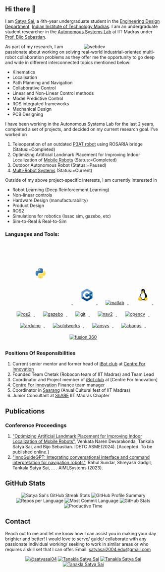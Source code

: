 ## Hi there 👋

<!--
**TankalaSatyaSai/TankalaSatyaSai** is a ✨ _special_ ✨ repository because its `README.md` (this file) appears on your GitHub profile.

Here are some ideas to get you started:

- 🔭 I’m currently working on ...
- 🌱 I’m currently learning ...
- 👯 I’m looking to collaborate on ...
- 🤔 I’m looking for help with ...
- 💬 Ask me about ...
- 📫 How to reach me: ...
- 😄 Pronouns: ...
- ⚡ Fun fact: ...
-->


I am [Satya Sai](https://www.linkedin.com/in/tankala-satya-sai-b12b22223/), a 4th-year undergraduate student in the [Engineering Design Department](https://ed.iitm.ac.in/), [Indian Institute of Technology Madras](https://www.iitm.ac.in/). I am an undergraduate student researcher in the [Autonomous Systems Lab](https://asl-iitm.github.io/) at IIT Madras under [Prof. Bijo Sebastian](https://asl-iitm.github.io/bijosebastian/).

<img align="right" alt="webdev" width="250" src="https://www.veropool.com/wp-content/uploads/2022/05/dancing-robot-2.gif">

As part of my research, I am passionate about working on solving real-world industrial-oriented multi-robot collaboration problems as they offer me the opportunity to go deep and wide in different interconnected topics mentioned below:

* Kinematics 
* Localisation
* Path Planning and Navigation
* Collaborative Control
* Linear and Non-Linear Control methods
* Model Predictive Control
* ROS integrated frameworks
* Mechanical Design
* PCB Designing

I have been working in the Autonomous Systems Lab for the last 2 years, completed a set of projects, and decided on my current research goal. I've worked on 

1. Teleoperation of an outdated [P3AT robot](https://www.generationrobots.com/media/Pioneer3AT-P3AT-RevA-datasheet.pdf?srsltid=AfmBOoprwq7k9wcxx5JCujlxatwJbN86XygqlsCS4zd8gnC4aBWiR9IC) using ROSARIA bridge (Status:=Completed) 
2. Optimizing Artificial Landmark Placement for Improving Indoor Localization of [Mobile Robots](https://asl-iitm.github.io/mobile_robot/) (Status:=Completed) 
3. Outdoor Autonomous Robot (Status:=Paused)
4. [Multi-Robot Systems](https://asl-iitm.github.io/multi_agent_systems/)  (Status:=Current)      

Outside of my above project-specific interests, I am currently interested in

* Robot Learning (Deep Reinforcement Learning)
* Non-linear controls
* Hardware Design (manufacturability)
* Product Design
* ROS2
* Simulations for robotics (Issac sim, gazebo, etc)
* Sim-to-Real & Real-to-Sim

<h3 align="left">Languages and Tools:</h3>
<p align="center"> 
  <a href="https://www.python.org" target="_blank" rel="noreferrer"> 
    <img src="https://raw.githubusercontent.com/devicons/devicon/master/icons/python/python-original.svg" alt="python" width="40" height="40" style="margin:80px;"/> 
  </a> 
  &nbsp;&nbsp;&nbsp;
  <a href="https://www.w3schools.com/cpp/" target="_blank" rel="noreferrer"> 
    <img src="https://raw.githubusercontent.com/devicons/devicon/master/icons/cplusplus/cplusplus-original.svg" alt="cplusplus" width="40" height="40" style="margin:10px;"/> 
  </a> 
  &nbsp;&nbsp;&nbsp;
  <a href="https://www.mathworks.com/" target="_blank" rel="noreferrer"> 
    <img src="https://upload.wikimedia.org/wikipedia/commons/2/21/Matlab_Logo.png" alt="matlab" width="40" height="40" style="margin:10px;"/> 
  </a> 
  &nbsp;&nbsp;&nbsp;
  <a href="https://www.linux.org/" target="_blank" rel="noreferrer"> 
    <img src="https://raw.githubusercontent.com/devicons/devicon/master/icons/linux/linux-original.svg" alt="linux" width="40" height="40" style="margin:10px;"/> 
  </a> 
  &nbsp;&nbsp;&nbsp;
  <a href="https://ros.org/" target="_blank" rel="noreferrer"> <img src="https://upload.wikimedia.org/wikipedia/commons/b/bb/Ros_logo.svg" alt="ros2" width="40" height="40" style="margin:10px;"/> 
  </a>
  &nbsp;&nbsp;&nbsp;
  <a href="https://gazebosim.org/" target="_blank" rel="noreferrer"> <img src="https://classic.gazebosim.org/assets/logos/gazebo_vert_neg_small-7554cf7ba590b1558f05e8ae0e51e895410705639b27eca58f3f492504f227d4.png" alt="gazebo" width="60" height="60" style="margin:10px;"/> 
  </a>
  &nbsp;&nbsp;&nbsp;
  <a href="https://git-scm.com/" target="_blank" rel="noreferrer"> 
    <img src="https://www.vectorlogo.zone/logos/git-scm/git-scm-icon.svg" alt="git" width="40" height="40" style="margin:10px;"/> 
  </a> 
  &nbsp;&nbsp;&nbsp;
  <a href="https://navigation.ros.org/" target="_blank" rel="noreferrer"> <img src="https://global.discourse-cdn.com/business7/uploads/ros/optimized/2X/7/781fa8ce870432b9682a95f855b315c454da87c7_2_207x375.png" alt="nav2" width="40" height="40" style="margin:10px;"/> 
  </a>
  &nbsp;&nbsp;&nbsp;
  <a href="https://opencv.org/" target="_blank" rel="noreferrer"> 
    <img src="https://www.vectorlogo.zone/logos/opencv/opencv-icon.svg" alt="opencv" width="40" height="40" style="margin:10px;"/> 
  </a> 
  &nbsp;&nbsp;&nbsp;
  <a href="https://www.arduino.cc/" target="_blank" rel="noreferrer"> 
    <img src="https://cdn.worldvectorlogo.com/logos/arduino-1.svg" alt="arduino" width="40" height="40" style="margin:10px;"/> 
  </a> 
  &nbsp;&nbsp;&nbsp;
  <a href="https://www.solidworks.com/" target="_blank" rel="noreferrer"> <img src="https://banner2.cleanpng.com/20180425/kqw/ave9q5ayl.webp" alt="solidworks" width="40" height="40" style="margin:10px;"/> 
  </a>
  &nbsp;&nbsp;&nbsp;
  <a href="https://www.ansys.com/" target="_blank" rel="noreferrer"> <img src="https://encrypted-tbn0.gstatic.com/images?q=tbn:ANd9GcSz09Vqc4x_565MYUiJqSilTcDy1yvdsmpkKc8zDMAck53566Utx66M04vBoLie0JGvyMM&usqp=CAU" alt="ansys" width="40" height="40" style="margin:10px;"/> 
  </a>
  &nbsp;&nbsp;&nbsp;
  <a href="https://www.3ds.com/products-services/simulia/products/abaqus/" target="_blank" rel="noreferrer"> <img src="https://aniform.com/sites/all/themes/AniForm/image/features/thumbs/abaqusCAE.png" alt="abaqus" width="40" height="40" style="margin:10px;"/> 
  </a>
  &nbsp;&nbsp;&nbsp;
  <a href="https://www.autodesk.com/products/fusion-360/" target="_blank" rel="noreferrer"> <img src="https://seeklogo.com/images/A/autodesk-fusion-360-logo-7F72A76397-seeklogo.com.png" alt="fusion 360" width="40" height="40" style="margin:10px;"/>      
  </a>   
</p>

 ### Positions Of Responsibilities 

1. Current senior mentor and former head of [iBot club](https://cfi.iitm.ac.in/clubs/ibot-club) at [Centre For Innovation](https://cfi.iitm.ac.in/)
2. Founded Team Chetak (Robocon team of IIT Madras) and Team Lead
3. Coordinator and Project member of [iBot club](https://cfi.iitm.ac.in/clubs/ibot-club) at [Centre For Innovation]
4. [Centre For Innovation](https://cfi.iitm.ac.in/) Finance team manager
5. Coordinator in [Saarang](https://saarang.org/) (Anual Cultural fest of IIT Madras)
6. Junior Consultant at [ShARE](https://www.linkedin.com/company/share-iit-madras/?originalSubdomain=in) IIT Madras Chapter

## Publications 
### Conference Proceedings
1. ["Optimizing Artificial Landmark Placement for Improving Indoor
Localization of Mobile Robots"](), Venkata Naren Devarakonda,  Tankala Satya Sai, and Bijo Sebastian. IDETC ASME(2024). [Accepted. To be published online.]
2. ["InnoGuideGPT: Integrating conversational interface and command interpretation for navigation robots"](https://dl.acm.org/doi/10.1145/3639856.3639915), Rahul Sundar, Shreyash Gadgil, Tankala Satya Sai, ... . AIMLSystems (2023).

## GitHub Stats 
<div align="center">
  <img src="https://github-readme-streak-stats.herokuapp.com/?user=TankalaSatyaSai&" alt="Satya Sai's GitHub Streak Stats" />
  
  <img src="https://github-profile-summary-cards.vercel.app/api/cards/profile-details?username=TankalaSatyaSai&theme=github" alt="GitHub Profile Summary" />
  
  <img src="https://github-profile-summary-cards.vercel.app/api/cards/repos-per-language?username=TankalaSatyaSai&theme=github" alt="Repos per Language" />
  
  <img src="https://github-profile-summary-cards.vercel.app/api/cards/most-commit-language?username=TankalaSatyaSai&theme=github" alt="Most Commit Language" />
  
  <img src="https://github-profile-summary-cards.vercel.app/api/cards/stats?username=TankalaSatyaSai&theme=github" alt="GitHub Stats" />
  
  <img src="https://github-profile-summary-cards.vercel.app/api/cards/productive-time?username=TankalaSatyaSai&theme=github&utcOffset=8" alt="Productive Time" />
</div>


## Contact
Reach out to me and let me know how I can assist you in making your day brighter and better! I would love to serve/ guide/ collaborate with any passionate individual working/ seeking to work in similar areas or who requires a skill set that I can offer. 
Email:
satyasai2004.edu@gmail.com

<p align="center">
  <a href="https://www.instagram.com/satyasai_04?igsh=MTFjMzF4dnc2Nzdmcg==" target="_blank"><img src="https://img.shields.io/badge/Instagram-satyasai04-orange?style=for-the-badge&logo=instagram" alt="@satyasai04" /></a>
  <a href="https://www.linkedin.com/in/tankala-satya-sai-b12b22223/" target="_blank"><img src="https://img.shields.io/badge/LinkedIn-satyasai-blue?style=for-the-badge&logo=linkedin" alt="Tanakla Satya Sai" /></a>
  <a href="https://www.researchgate.net/profile/Tankala-Satya-Sai" target="_blank"><img src="https://img.shields.io/badge/ResearchGate-satyasai-green?style=for-the-badge&logo=researchgate" alt="Tanakla Satya Sai" /></a>
  <a href="https://scholar.google.com/citations?user=Az5hOSsAAAAJ&hl=en" target="_blank"><img src="https://img.shields.io/badge/google_scholar-satyasai-green?style=for-the-badge&logo=googlescholar" alt="Tanakla Satya Sai" /></a>
</p>
